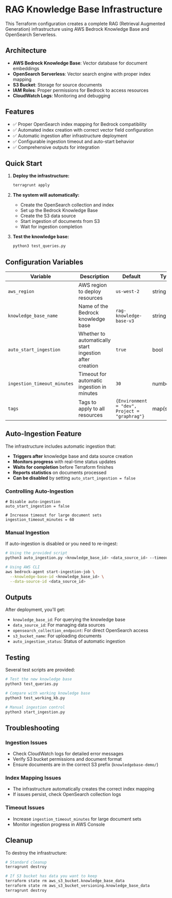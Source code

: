 # RAG Knowledge Base Infrastructure

This Terraform configuration creates a complete RAG (Retrieval Augmented Generation) infrastructure using AWS Bedrock Knowledge Base and OpenSearch Serverless.

## Architecture

- **AWS Bedrock Knowledge Base**: Vector database for document embeddings
- **OpenSearch Serverless**: Vector search engine with proper index mapping
- **S3 Bucket**: Storage for source documents
- **IAM Roles**: Proper permissions for Bedrock to access resources
- **CloudWatch Logs**: Monitoring and debugging

## Features

- ✅ Proper OpenSearch index mapping for Bedrock compatibility
- ✅ Automated index creation with correct vector field configuration
- ✅ Automatic ingestion after infrastructure deployment
- ✅ Configurable ingestion timeout and auto-start behavior
- ✅ Comprehensive outputs for integration

## Quick Start

1. **Deploy the infrastructure:**
   ```bash
   terragrunt apply
   ```

2. **The system will automatically:**
   - Create the OpenSearch collection and index
   - Set up the Bedrock Knowledge Base
   - Create the S3 data source
   - Start ingestion of documents from S3
   - Wait for ingestion completion

3. **Test the knowledge base:**
   ```bash
   python3 test_queries.py
   ```

## Configuration Variables

| Variable | Description | Default | Type |
|----------|-------------|---------|------|
| `aws_region` | AWS region to deploy resources | `us-west-2` | string |
| `knowledge_base_name` | Name of the Bedrock knowledge base | `rag-knowledge-base-v3` | string |
| `auto_start_ingestion` | Whether to automatically start ingestion after creation | `true` | bool |
| `ingestion_timeout_minutes` | Timeout for automatic ingestion in minutes | `30` | number |
| `tags` | Tags to apply to all resources | `{Environment = "dev", Project = "graphrag"}` | map(string) |

## Auto-Ingestion Feature

The infrastructure includes automatic ingestion that:

- **Triggers after** knowledge base and data source creation
- **Monitors progress** with real-time status updates
- **Waits for completion** before Terraform finishes
- **Reports statistics** on documents processed
- **Can be disabled** by setting `auto_start_ingestion = false`

### Controlling Auto-Ingestion

```hcl
# Disable auto-ingestion
auto_start_ingestion = false

# Increase timeout for large document sets
ingestion_timeout_minutes = 60
```

### Manual Ingestion

If auto-ingestion is disabled or you need to re-ingest:

```bash
# Using the provided script
python3 auto_ingestion.py <knowledge_base_id> <data_source_id> --timeout 30

# Using AWS CLI
aws bedrock-agent start-ingestion-job \
  --knowledge-base-id <knowledge_base_id> \
  --data-source-id <data_source_id>
```

## Outputs

After deployment, you'll get:

- `knowledge_base_id`: For querying the knowledge base
- `data_source_id`: For managing data sources
- `opensearch_collection_endpoint`: For direct OpenSearch access
- `s3_bucket_name`: For uploading documents
- `auto_ingestion_status`: Status of automatic ingestion

## Testing

Several test scripts are provided:

```bash
# Test the new knowledge base
python3 test_queries.py

# Compare with working knowledge base
python3 test_working_kb.py

# Manual ingestion control
python3 start_ingestion.py
```

## Troubleshooting

### Ingestion Issues
- Check CloudWatch logs for detailed error messages
- Verify S3 bucket permissions and document format
- Ensure documents are in the correct S3 prefix (`knowledgebase-demo/`)

### Index Mapping Issues
- The infrastructure automatically creates the correct index mapping
- If issues persist, check OpenSearch collection logs

### Timeout Issues
- Increase `ingestion_timeout_minutes` for large document sets
- Monitor ingestion progress in AWS Console

## Cleanup

To destroy the infrastructure:

```bash
# Standard cleanup
terragrunt destroy

# If S3 bucket has data you want to keep
terraform state rm aws_s3_bucket.knowledge_base_data
terraform state rm aws_s3_bucket_versioning.knowledge_base_data
terragrunt destroy
```
